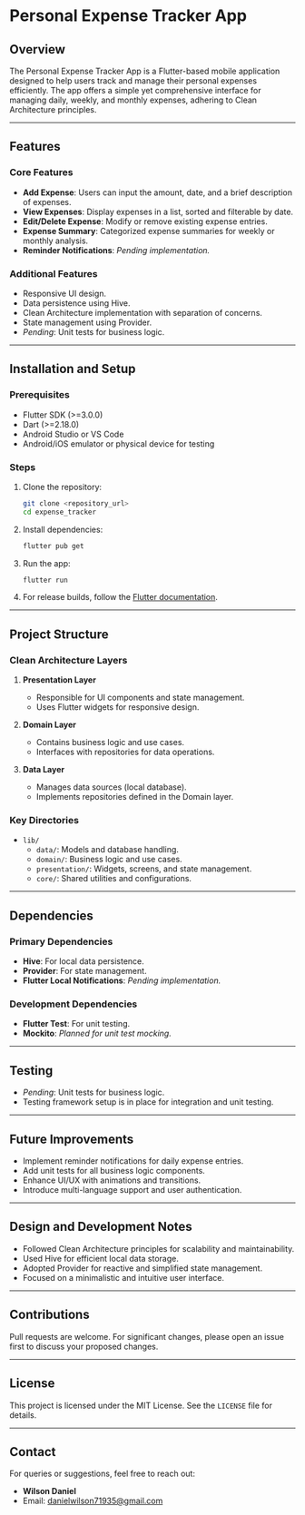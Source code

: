 # Personal Expense Tracker App

## Overview
The Personal Expense Tracker App is a Flutter-based mobile application designed to help users track and manage their personal expenses efficiently. The app offers a simple yet comprehensive interface for managing daily, weekly, and monthly expenses, adhering to Clean Architecture principles.

---

## Features
### Core Features
- **Add Expense**: Users can input the amount, date, and a brief description of expenses.
- **View Expenses**: Display expenses in a list, sorted and filterable by date.
- **Edit/Delete Expense**: Modify or remove existing expense entries.
- **Expense Summary**: Categorized expense summaries for weekly or monthly analysis.
- **Reminder Notifications**: *Pending implementation.*

### Additional Features
- Responsive UI design.
- Data persistence using Hive.
- Clean Architecture implementation with separation of concerns.
- State management using Provider.
- *Pending*: Unit tests for business logic.

---

## Installation and Setup
### Prerequisites
- Flutter SDK (>=3.0.0)
- Dart (>=2.18.0)
- Android Studio or VS Code
- Android/iOS emulator or physical device for testing

### Steps
1. Clone the repository:
   ```bash
   git clone <repository_url>
   cd expense_tracker
   ```
2. Install dependencies:
   ```bash
   flutter pub get
   ```
3. Run the app:
   ```bash
   flutter run
   ```
4. For release builds, follow the [Flutter documentation](https://docs.flutter.dev/deployment).

---

## Project Structure
### Clean Architecture Layers
1. **Presentation Layer**
   - Responsible for UI components and state management.
   - Uses Flutter widgets for responsive design.

2. **Domain Layer**
   - Contains business logic and use cases.
   - Interfaces with repositories for data operations.

3. **Data Layer**
   - Manages data sources (local database).
   - Implements repositories defined in the Domain layer.

### Key Directories
- `lib/`
  - `data/`: Models and database handling.
  - `domain/`: Business logic and use cases.
  - `presentation/`: Widgets, screens, and state management.
  - `core/`: Shared utilities and configurations.

---

## Dependencies
### Primary Dependencies
- **Hive**: For local data persistence.
- **Provider**: For state management.
- **Flutter Local Notifications**: *Pending implementation.*

### Development Dependencies
- **Flutter Test**: For unit testing.
- **Mockito**: *Planned for unit test mocking.*

---

## Testing
- *Pending*: Unit tests for business logic.
- Testing framework setup is in place for integration and unit testing.

---

## Future Improvements
- Implement reminder notifications for daily expense entries.
- Add unit tests for all business logic components.
- Enhance UI/UX with animations and transitions.
- Introduce multi-language support and user authentication.

---

## Design and Development Notes
- Followed Clean Architecture principles for scalability and maintainability.
- Used Hive for efficient local data storage.
- Adopted Provider for reactive and simplified state management.
- Focused on a minimalistic and intuitive user interface.

---

## Contributions
Pull requests are welcome. For significant changes, please open an issue first to discuss your proposed changes.

---

## License
This project is licensed under the MIT License. See the `LICENSE` file for details.

---

## Contact
For queries or suggestions, feel free to reach out:
- **Wilson Daniel**
- Email: danielwilson71935@gmail.com

